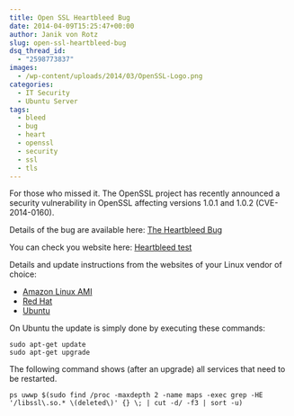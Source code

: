 ```yaml
---
title: Open SSL Heartbleed Bug
date: 2014-04-09T15:25:47+00:00
author: Janik von Rotz
slug: open-ssl-heartbleed-bug
dsq_thread_id:
  - "2598773837"
images:
  - /wp-content/uploads/2014/03/OpenSSL-Logo.png
categories:
  - IT Security
  - Ubuntu Server
tags:
  - bleed
  - bug
  - heart
  - openssl
  - security
  - ssl
  - tls
---
```

For those who missed it. The OpenSSL project has recently announced a security vulnerability in OpenSSL affecting versions 1.0.1 and 1.0.2 (CVE-2014-0160).

Details of the bug are available here: [The Heartbleed Bug](http://heartbleed.com/)

You can check you website here: [Heartbleed test](http://filippo.io/Heartbleed/)

Details and update instructions from the websites of your Linux vendor of choice:
* [Amazon Linux AMI](https://aws.amazon.com/amazon-linux-ami/security-bulletins/ALAS-2014-320/)
* [Red Hat](https://rhn.redhat.com/errata/RHSA-2014-0376.html)
* [Ubuntu](http://www.ubuntu.com/usn/usn-2165-1/)

On Ubuntu the update is simply done by executing these commands:

	sudo apt-get update
	sudo apt-get upgrade

The following command shows (after an upgrade) all services that need to be restarted.

	ps uwwp $(sudo find /proc -maxdepth 2 -name maps -exec grep -HE '/libssl\.so.* \(deleted\)' {} \; | cut -d/ -f3 | sort -u)